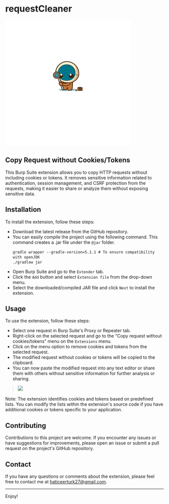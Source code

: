 # requestCleaner

<img src="https://github.com/haticeerturk/requestCleaner/blob/main/logo.png" width="400">

## Copy Request without Cookies/Tokens
This Burp Suite extension allows you to copy HTTP requests without including cookies or tokens. It removes sensitive information related to authentication, session management, and CSRF protection from the requests, making it easier to share or analyze them without exposing sensitive data.

## Installation
To install the extension, follow these steps:

- Download the latest release from the GitHub repository.
- You can easily compile the project using the following command. This command creates a .jar file under the `@jar` folder.
    ```
    gradle wrapper --gradle-version=5.1.1 # To ensure compatibility with openJDK
    ./gradlew jar
    ```
- Open Burp Suite and go to the `Extender` tab.
- Click the `Add` button and select `Extension file` from the drop-down menu.
- Select the downloaded/compiled JAR file and click `Next` to install the extension.

## Usage
To use the extension, follow these steps:

- Select one request in Burp Suite's Proxy or Repeater tab.
- Right-click on the selected request and go to the "Copy request without cookies/tokens" menu on the `Extensions` menu.
- Click on the menu option to remove cookies and tokens from the selected request.
- The modified request without cookies or tokens will be copied to the clipboard.
- You can now paste the modified request into any text editor or share them with others without sensitive information for further analysis or sharing.

> ![](https://github.com/haticeerturk/requestCleaner/blob/main/extension.gif)

Note: The extension identifies cookies and tokens based on predefined lists. You can modify the lists within the extension's source code if you have additional cookies or tokens specific to your application.

## Contributing

Contributions to this project are welcome. If you encounter any issues or have suggestions for improvements, please open an issue or submit a pull request on the project's GitHub repository.

## Contact
If you have any questions or comments about the extension, please feel free to contact me at haticeerturk27@gmail.com.

---

Enjoy!